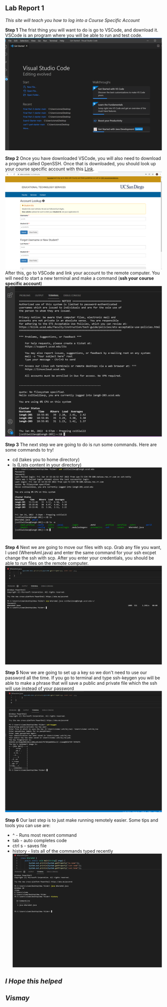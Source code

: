 ## Lab Report 1

*This site will teach you how to log into a Course Specific Account*

**Step 1**
The frist thing you will want to do is go to VSCode, and download it.
VSCode is an program where you will be able to run and 
test code.
![Image](Picture1.png)

**Step 2** 
Once you have downloaded VSCode, you will also need to download a program called OpenSSH. Once that is downloaded, you should look up your course specific account with this [Link](https://sdacs.ucsd.edu/~icc/index.php).
![Image](Picture2.png)
After this, go to VSCode and link your account to the remote computer. You will need to start a new terminal and make a command (**ssh your course specific account**)
![Image](Picture4.png)

**Step 3**
The next step we are going to do is run some commands. Here are some commands to try!
* cd (takes you to home directory)
* ls (Lists content in your directory)
![Image](Picture3.png)

**Step 4**
Next we are going to move our files with scp. Grab any file you want, I used (WhereAmI.java) and enter the same command for your ssh excpet change the ssh with scp. After you enter your credentials, you should be able to run files on the remote computer.
![Image](Picture5.png)

**Step 5**
Now we are going to set up a key so we don't need to use our password all the time. If you go to terminal and type ssh-keygen you will be able to make a phrase that will save a public and private file which the ssh will use instead of your password
![Image](Picture6.png)

**Step 6**
Our last step is to just make running remotely easier. Some tips and tools you can use are:
- ^ - Runs most recent command
- tab - auto completes code
- ctrl s - saves file
- history - lists all of the commands typed recently
![Image](Picture7.png)


## *I Hope this helped*
## *Vismay*
